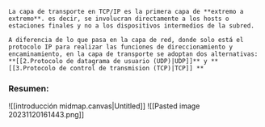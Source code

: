 ```ad-abstract
La capa de transporte en TCP/IP es la primera capa de **extremo a extremo**. es decir, se involucran directamente a los hosts o estaciones finales y no a los dispositivos intermedios de la subred.

A diferencia de lo que pasa en la capa de red, donde solo está el protocolo IP para realizar las funciones de direccionamiento y encaminamiento, en la capa de transporte se adoptan dos alternativas: **[[2.Protocolo de datagrama de usuario (UDP)|UDP]]** y **[[3.Protocolo de control de transmision (TCP)|TCP]] ** 
```

### Resumen:
![[introducción midmap.canvas|Untitled]]
![[Pasted image 20231120161443.png]]